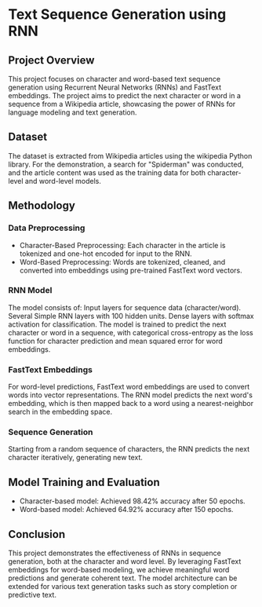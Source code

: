 # Text Sequence Generation using RNN

## Project Overview
This project focuses on character and word-based text sequence generation using Recurrent Neural Networks (RNNs) and FastText embeddings. The project aims to predict the next character or word in a sequence from a Wikipedia article, showcasing the power of RNNs for language modeling and text generation.

## Dataset
The dataset is extracted from Wikipedia articles using the wikipedia Python library. For the demonstration, a search for "Spiderman" was conducted, and the article content was used as the training data for both character-level and word-level models.

## Methodology
### Data Preprocessing
* Character-Based Preprocessing: Each character in the article is tokenized and one-hot encoded for input to the RNN.
* Word-Based Preprocessing: Words are tokenized, cleaned, and converted into embeddings using pre-trained FastText word vectors.

### RNN Model
The model consists of:
Input layers for sequence data (character/word).
Several Simple RNN layers with 100 hidden units.
Dense layers with softmax activation for classification.
The model is trained to predict the next character or word in a sequence, with categorical cross-entropy as the loss function for character prediction and mean squared error for word embeddings.

### FastText Embeddings
For word-level predictions, FastText word embeddings are used to convert words into vector representations. The RNN model predicts the next word's embedding, which is then mapped back to a word using a nearest-neighbor search in the embedding space.

### Sequence Generation
Starting from a random sequence of characters, the RNN predicts the next character iteratively, generating new text.

## Model Training and Evaluation
* Character-based model: Achieved 98.42% accuracy after 50 epochs.
* Word-based model: Achieved 64.92% accuracy after 150 epochs.

## Conclusion
This project demonstrates the effectiveness of RNNs in sequence generation, both at the character and word level. By leveraging FastText embeddings for word-based modeling, we achieve meaningful word predictions and generate coherent text. The model architecture can be extended for various text generation tasks such as story completion or predictive text.
